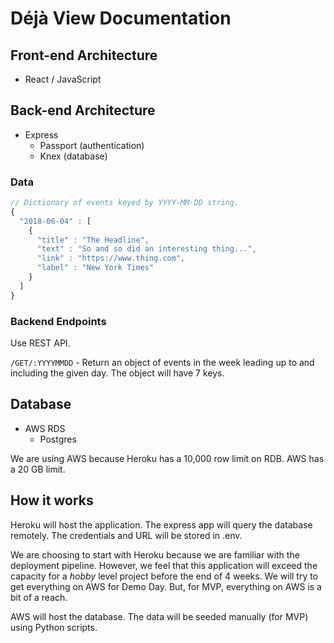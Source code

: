 # Déjà View Documentation

## Front-end Architecture

- React / JavaScript

## Back-end Architecture

- Express
  - Passport (authentication)
  - Knex (database)

### Data

```js
// Dictionary of events keyed by YYYY-MM-DD string.
{
  "2018-06-04" : [
    {
      "title" : "The Headline",
      "text" : "So and so did an interesting thing...",
      "link" : "https://www.thing.com",
      "label" : "New York Times"
    }
  ]
}
```

### Backend Endpoints

Use REST API.

`/GET/:YYYYMMDD` - Return an object of events in the week leading up to and including the given day. The object will have 7 keys.

## Database

- AWS RDS
  - Postgres

We are using AWS because Heroku has a 10,000 row limit on RDB. AWS has a 20 GB limit.

## How it works

Heroku will host the application. The express app will query the database remotely. The credentials and URL will be stored in .env.

We are choosing to start with Heroku because we are familiar with the deployment pipeline. However, we feel that this application will exceed the capacity for a _hobby_ level project before the end of 4 weeks. We will try to get everything on AWS for Demo Day. But, for MVP, everything on AWS is a bit of a reach.

AWS will host the database. The data will be seeded manually (for MVP) using Python scripts.
